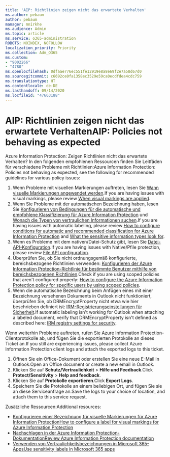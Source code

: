 ```yaml
---
title: 'AIP: Richtlinien zeigen nicht das erwartete Verhalten'
ms.author: pebaum
author: pebaum
manager: mnirkhe
ms.audience: Admin
ms.topic: article
ms.service: o365-administration
ROBOTS: NOINDEX, NOFOLLOW
localization_priority: Priority
ms.collection: Adm_O365
ms.custom:
- "9002266"
- "4780"
ms.openlocfilehash: 0dfaae776ec551fe12919e8a8e69f2e7a58d67d0
ms.sourcegitcommit: c6692ce0fa1358ec3529e59ca0ecdfdea4cdc759
ms.translationtype: HT
ms.contentlocale: de-DE
ms.lasthandoff: 09/14/2020
ms.locfileid: "47663188"
---
```

# <a name="aip-policies-not-behaving-as-expected"></a><span data-ttu-id="b796c-102">AIP: Richtlinien zeigen nicht das erwartete Verhalten</span><span class="sxs-lookup"><span data-stu-id="b796c-102">AIP: Policies not behaving as expected</span></span>

<span data-ttu-id="b796c-103">Azure Information Protection: Zeigen Richtlinien nicht das erwartete Verhalten? In den folgenden empfohlenen Ressourcen finden Sie Leitfäden für verschiedene Probleme mit Richtlinien:</span><span class="sxs-lookup"><span data-stu-id="b796c-103">Azure Information Protection: Policies not behaving as expected, see the following for recommended guidelines for various policy issues:</span></span>

1. <span data-ttu-id="b796c-104">Wenn Probleme mit visuellen Markierungen auftreten, lesen Sie [Wann visuelle Markierungen angewendet werden](https://docs.microsoft.com/azure/information-protection/configure-policy-markings#when-visual-markings-are-applied).</span><span class="sxs-lookup"><span data-stu-id="b796c-104">If you are having issues with visual markings, please review [When visual markings are applied](https://docs.microsoft.com/azure/information-protection/configure-policy-markings#when-visual-markings-are-applied).</span></span>
2. <span data-ttu-id="b796c-105">Wenn Sie Probleme mit der automatischen Bezeichnung haben, lesen Sie [Konfigurieren von Bedingungen für die automatische und empfohlene Klassifizierung für Azure Information Protection](https://docs.microsoft.com/azure/information-protection/configure-policy-classification) und [Wonach die Typen von vertraulichen Informationen suchen](https://docs.microsoft.com/microsoft-365/compliance/sensitive-information-type-entity-definitions).</span><span class="sxs-lookup"><span data-stu-id="b796c-105">If you are having issues with automatic labeling, please review [How to configure conditions for automatic and recommended classification for Azure Information Protection](https://docs.microsoft.com/azure/information-protection/configure-policy-classification) and [What the sensitive information types look for](https://docs.microsoft.com/microsoft-365/compliance/sensitive-information-type-entity-definitions).</span></span>
3. <span data-ttu-id="b796c-106">Wenn es Probleme mit dem nativen/Datei-Schutz gibt, lesen Sie [Datei-API-Konfiguration](https://docs.microsoft.com/azure/information-protection/develop/file-api-configuration).</span><span class="sxs-lookup"><span data-stu-id="b796c-106">If you are having issues with Native/Pfile protection, please review [File API configuration](https://docs.microsoft.com/azure/information-protection/develop/file-api-configuration).</span></span>
4. <span data-ttu-id="b796c-107">Überprüfen Sie, ob Sie nicht ordnungsgemäß konfigurierte, bereichsbezogene Richtlinien verwenden: [Konfigurieren der Azure Information Protection-Richtlinie für bestimmte Benutzer mithilfe von bereichsbezogenen Richtlinien](https://docs.microsoft.com/azure/information-protection/configure-policy-scope).</span><span class="sxs-lookup"><span data-stu-id="b796c-107">Check if you are using scoped policies that aren't configured properly: [How to configure the Azure Information Protection policy for specific users by using scoped policies](https://docs.microsoft.com/azure/information-protection/configure-policy-scope).</span></span>
5. <span data-ttu-id="b796c-108">Wenn die automatische Bezeichnung beim Anfügen eines mit einer Bezeichnung versehenen Dokuments in Outlook nicht funktioniert, überprüfen Sie, ob DRMEncryptProperty nicht etwa wie hier beschrieben definiert ist: [IRM-Registrierungseinstellungen für Sicherheit](https://docs.microsoft.com/deployoffice/security/protect-sensitive-messages-and-documents-by-using-irm-in-office#office-2016-irm-registry-key-options).</span><span class="sxs-lookup"><span data-stu-id="b796c-108">If automatic labeling isn't working for Outlook when attaching a labeled document, verify that DRMEncryptProperty isn't defined as described here: [IRM registry settings for security](https://docs.microsoft.com/deployoffice/security/protect-sensitive-messages-and-documents-by-using-irm-in-office#office-2016-irm-registry-key-options).</span></span>

<span data-ttu-id="b796c-109">Wenn weiterhin Probleme auftreten, rufen Sie Azure Information Protection-Clientprotokolle ab, und fügen Sie die exportierten Protokolle an dieses Ticket an.</span><span class="sxs-lookup"><span data-stu-id="b796c-109">If you still are experiencing issues, please collect Azure Information Protection client logs and attach the exported logs to this ticket.</span></span>

1. <span data-ttu-id="b796c-110">Öffnen Sie ein Office-Dokument oder erstellen Sie eine neue E-Mail in Outlook.</span><span class="sxs-lookup"><span data-stu-id="b796c-110">Open an Office document or create a new email in Outlook.</span></span>
2. <span data-ttu-id="b796c-111">Klicken Sie auf **Schutz/Vertraulichkeit** > **Hilfe und Feedback**.</span><span class="sxs-lookup"><span data-stu-id="b796c-111">Click **Protect/Sensitivity** > **Help and feedback**.</span></span>
3. <span data-ttu-id="b796c-112">Klicken Sie auf **Protokolle exportieren**.</span><span class="sxs-lookup"><span data-stu-id="b796c-112">Click **Export Logs**.</span></span>
4. <span data-ttu-id="b796c-113">Speichern Sie die Protokolle an einem beliebigen Ort, und fügen Sie sie an diese Serviceanfrage an.</span><span class="sxs-lookup"><span data-stu-id="b796c-113">Save the logs to your choice of location, and attach them to this service request.</span></span>

<span data-ttu-id="b796c-114">Zusätzliche Ressourcen:</span><span class="sxs-lookup"><span data-stu-id="b796c-114">Additional resources:</span></span>

- [<span data-ttu-id="b796c-115">Konfigurieren einer Bezeichnung für visuelle Markierungen für Azure Information Protection</span><span class="sxs-lookup"><span data-stu-id="b796c-115">How to configure a label for visual markings for Azure Information Protection</span></span>](https://docs.microsoft.com/azure/information-protection/configure-policy-markings)
- [<span data-ttu-id="b796c-116">Nachschlagen in der Azure Information Protection-Dokumentation</span><span class="sxs-lookup"><span data-stu-id="b796c-116">Review Azure Information Protection documentation</span></span>](https://docs.microsoft.com/azure/information-protection/what-is-information-protection)
- [<span data-ttu-id="b796c-117">Verwenden von Vertraulichkeitsbezeichnungen in Microsoft 365-Apps</span><span class="sxs-lookup"><span data-stu-id="b796c-117">Use sensitivity labels in Microsoft 365 apps</span></span>](https://docs.microsoft.com/microsoft-365/compliance/sensitivity-labels-office-apps)


